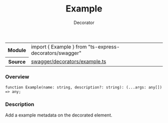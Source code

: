 <header class="symbol-info-header">    <h1 id="example">Example</h1>    <label class="symbol-info-type-label decorator">Decorator</label>      </header>
<section class="symbol-info">      <table class="is-full-width">        <tbody>        <tr>          <th>Module</th>          <td>            <div class="lang-typescript">                <span class="token keyword">import</span> { Example }                 <span class="token keyword">from</span>                 <span class="token string">"ts-express-decorators/swagger"</span>                            </div>          </td>        </tr>        <tr>          <th>Source</th>          <td>            <a href="https://romakita.github.io/ts-express-decorators/#//blob/v2.9.2/src/swagger/decorators/example.ts#L0-L0">                swagger/decorators/example.ts            </a>        </td>        </tr>                </tbody>      </table>    </section>

### Overview

<pre><code class="typescript-lang">function <span class="token function">Example</span><span class="token punctuation">(</span>name<span class="token punctuation">:</span> <span class="token keyword">string</span><span class="token punctuation">,</span> description?<span class="token punctuation">:</span> <span class="token keyword">string</span><span class="token punctuation">)</span><span class="token punctuation">:</span> <span class="token punctuation">(</span>...args<span class="token punctuation">:</span> <span class="token keyword">any</span><span class="token punctuation">[</span><span class="token punctuation">]</span><span class="token punctuation">)</span> => <span class="token keyword">any</span><span class="token punctuation">;</span></code></pre>

### Description

Add a example metadata on the decorated element.
